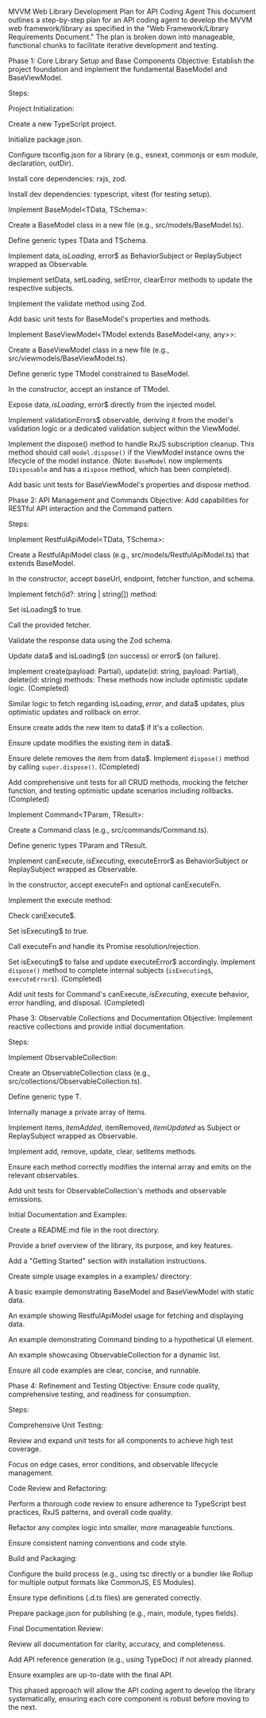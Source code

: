 MVVM Web Library Development Plan for API Coding Agent
This document outlines a step-by-step plan for an API coding agent to develop the MVVM web framework/library as specified in the "Web Framework/Library Requirements Document." The plan is broken down into manageable, functional chunks to facilitate iterative development and testing.

Phase 1: Core Library Setup and Base Components
Objective: Establish the project foundation and implement the fundamental BaseModel and BaseViewModel.

Steps:

Project Initialization:

Create a new TypeScript project.

Initialize package.json.

Configure tsconfig.json for a library (e.g., esnext, commonjs or esm module, declaration, outDir).

Install core dependencies: rxjs, zod.

Install dev dependencies: typescript, vitest (for testing setup).

Implement BaseModel<TData, TSchema>:

Create a BaseModel class in a new file (e.g., src/models/BaseModel.ts).

Define generic types TData and TSchema.

Implement data$, isLoading$, error$ as BehaviorSubject or ReplaySubject wrapped as Observable.

Implement setData, setLoading, setError, clearError methods to update the respective subjects.

Implement the validate method using Zod.

Add basic unit tests for BaseModel's properties and methods.

Implement BaseViewModel<TModel extends BaseModel<any, any>>:

Create a BaseViewModel class in a new file (e.g., src/viewmodels/BaseViewModel.ts).

Define generic type TModel constrained to BaseModel.

In the constructor, accept an instance of TModel.

Expose data$, isLoading$, error$ directly from the injected model.

Implement validationErrors$ observable, deriving it from the model's validation logic or a dedicated validation subject within the ViewModel.

Implement the dispose() method to handle RxJS subscription cleanup. This method should call `model.dispose()` if the ViewModel instance owns the lifecycle of the model instance. (Note: `BaseModel` now implements `IDisposable` and has a `dispose` method, which has been completed).

Add basic unit tests for BaseViewModel's properties and dispose method.

Phase 2: API Management and Commands
Objective: Add capabilities for RESTful API interaction and the Command pattern.

Steps:

Implement RestfulApiModel<TData, TSchema>:

Create a RestfulApiModel class (e.g., src/models/RestfulApiModel.ts) that extends BaseModel.

In the constructor, accept baseUrl, endpoint, fetcher function, and schema.

Implement fetch(id?: string | string[]) method:

Set isLoading$ to true.

Call the provided fetcher.

Validate the response data using the Zod schema.

Update data$ and isLoading$ (on success) or error$ (on failure).

Implement create(payload: Partial<TData>), update(id: string, payload: Partial<TData>), delete(id: string) methods:
These methods now include optimistic update logic. (Completed)

Similar logic to fetch regarding isLoading$, error$, and data$ updates, plus optimistic updates and rollback on error.

Ensure create adds the new item to data$ if it's a collection.

Ensure update modifies the existing item in data$.

Ensure delete removes the item from data$.
Implement `dispose()` method by calling `super.dispose()`. (Completed)

Add comprehensive unit tests for all CRUD methods, mocking the fetcher function, and testing optimistic update scenarios including rollbacks. (Completed)

Implement Command<TParam, TResult>:

Create a Command class (e.g., src/commands/Command.ts).

Define generic types TParam and TResult.

Implement canExecute$, isExecuting$, executeError$ as BehaviorSubject or ReplaySubject wrapped as Observable.

In the constructor, accept executeFn and optional canExecuteFn.

Implement the execute method:

Check canExecute$.

Set isExecuting$ to true.

Call executeFn and handle its Promise resolution/rejection.

Set isExecuting$ to false and update executeError$ accordingly.
Implement `dispose()` method to complete internal subjects (`isExecuting$`, `executeError$`). (Completed)

Add unit tests for Command's canExecute$, isExecuting$, execute behavior, error handling, and disposal. (Completed)

Phase 3: Observable Collections and Documentation
Objective: Implement reactive collections and provide initial documentation.

Steps:

Implement ObservableCollection<T>:

Create an ObservableCollection class (e.g., src/collections/ObservableCollection.ts).

Define generic type T.

Internally manage a private array of items.

Implement items$, itemAdded$, itemRemoved$, itemUpdated$ as Subject or ReplaySubject wrapped as Observable.

Implement add, remove, update, clear, setItems methods.

Ensure each method correctly modifies the internal array and emits on the relevant observables.

Add unit tests for ObservableCollection's methods and observable emissions.

Initial Documentation and Examples:

Create a README.md file in the root directory.

Provide a brief overview of the library, its purpose, and key features.

Add a "Getting Started" section with installation instructions.

Create simple usage examples in a examples/ directory:

A basic example demonstrating BaseModel and BaseViewModel with static data.

An example showing RestfulApiModel usage for fetching and displaying data.

An example demonstrating Command binding to a hypothetical UI element.

An example showcasing ObservableCollection for a dynamic list.

Ensure all code examples are clear, concise, and runnable.

Phase 4: Refinement and Testing
Objective: Ensure code quality, comprehensive testing, and readiness for consumption.

Steps:

Comprehensive Unit Testing:

Review and expand unit tests for all components to achieve high test coverage.

Focus on edge cases, error conditions, and observable lifecycle management.

Code Review and Refactoring:

Perform a thorough code review to ensure adherence to TypeScript best practices, RxJS patterns, and overall code quality.

Refactor any complex logic into smaller, more manageable functions.

Ensure consistent naming conventions and code style.

Build and Packaging:

Configure the build process (e.g., using tsc directly or a bundler like Rollup for multiple output formats like CommonJS, ES Modules).

Ensure type definitions (.d.ts files) are generated correctly.

Prepare package.json for publishing (e.g., main, module, types fields).

Final Documentation Review:

Review all documentation for clarity, accuracy, and completeness.

Add API reference generation (e.g., using TypeDoc) if not already planned.

Ensure examples are up-to-date with the final API.

This phased approach will allow the API coding agent to develop the library systematically, ensuring each core component is robust before moving to the next.
